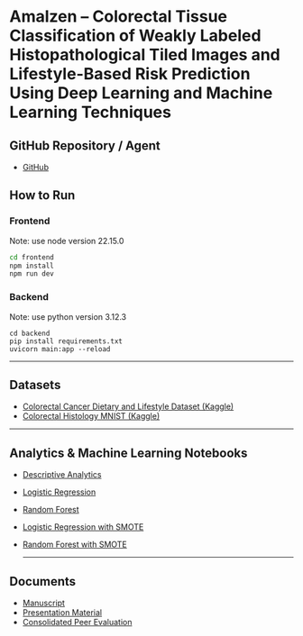 # Amalzen – Colorectal Tissue Classification of Weakly Labeled Histopathological Tiled Images and Lifestyle-Based Risk Prediction Using Deep Learning and Machine Learning Techniques

## GitHub Repository / Agent  
- [GitHub](https://github.com/VladTemp27/colon-cancer-detection/tree/main)
## How to Run
### Frontend
Note: use node version 22.15.0
```bash
cd frontend
npm install
npm run dev
```
### Backend
Note: use python version 3.12.3
```
cd backend
pip install requirements.txt
uvicorn main:app --reload
```
---

## Datasets

- [Colorectal Cancer Dietary and Lifestyle Dataset (Kaggle)](https://www.kaggle.com/datasets/ziya07/colorectal-cancer-dietary-and-lifestyle-dataset)  
- [Colorectal Histology MNIST (Kaggle)](https://www.kaggle.com/datasets/kmader/colorectal-histology-mnist)  

---

## Analytics & Machine Learning Notebooks

- [Descriptive Analytics](https://colab.research.google.com/drive/1t7aARq_ImuCGufl3Gq2JvPOpogyZvQCa?usp=sharing)
- [Logistic Regression](https://colab.research.google.com/drive/1L4cK3f709iT-Xa72ZNYg2up3Wb8n2O9h?usp=sharing)
- [Random Forest](https://colab.research.google.com/drive/1bIjBNiNW9V4qExuzKiuUXIDxzWeEGT1T?usp=sharing)
- [Logistic Regression with SMOTE](https://colab.research.google.com/drive/16muc61jXxwdZDebkLklOLIT15sjkUPjs?usp=sharing)
- [Random Forest with SMOTE](https://colab.research.google.com/drive/1bqiKzjovsJASZOTmtru9A3kqqvwWTSee?usp=sharing)

  ---

## Documents
- [Manuscript](https://docs.google.com/document/d/1ioD405FRGMIjDNz_HAvPvs6MFI8nAEwBJr5FS3JodVA/edit?tab=t.dhwdldb3npbo)
- [Presentation Material](https://www.canva.com/design/DAGniB7FG-M/OT0aPYlyBLYD3yv525YuPA/edit)
- [Consolidated Peer Evaluation](https://docs.google.com/document/d/1biVigewRt0iGnKHpsd8zs1NMuurwsGQhxJ0rovObvCk/edit?tab=t.0)
